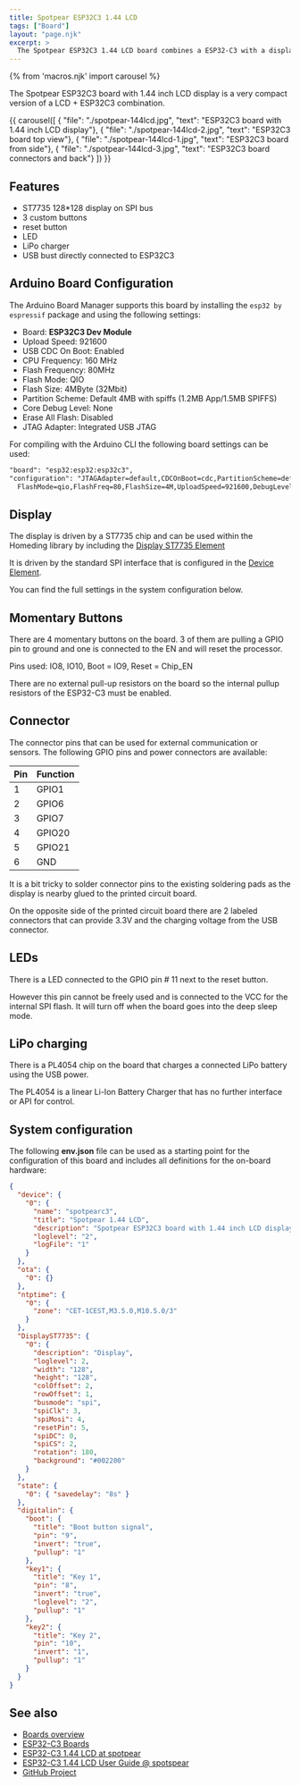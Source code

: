 ```yaml
---
title: Spotpear ESP32C3 1.44 LCD
tags: ["Board"]
layout: "page.njk"
excerpt: >
  The Spotpear ESP32C3 1.44 LCD board combines a ESP32-C3 with a display and LIPO charging with a compact design.
---
```


{% from 'macros.njk' import carousel %}

The Spotpear ESP32C3 board with 1.44 inch LCD display is a very compact version of a LCD + ESP32C3 combination.

{{ carousel([
  { "file": "./spotpear-144lcd.jpg", "text": "ESP32C3 board with 1.44 inch LCD display"},
  { "file": "./spotpear-144lcd-2.jpg", "text": "ESP32C3 board top view"},
  { "file": "./spotpear-144lcd-1.jpg", "text": "ESP32C3 board from side"},
  { "file": "./spotpear-144lcd-3.jpg", "text": "ESP32C3 board connectors and back"}
]) }}


## Features

* ST7735 128*128 display on SPI bus
* 3 custom buttons
* reset button
* LED
* LiPo charger
* USB bust directly connected to ESP32C3

## Arduino Board Configuration

The Arduino Board Manager supports this board by installing the `esp32 by espressif` package and using the following settings:

* Board: **ESP32C3 Dev Module**
* Upload Speed: 921600
* USB CDC On Boot: Enabled
* CPU Frequency: 160 MHz
* Flash Frequency: 80MHz
* Flash Mode: QIO
* Flash Size: 4MByte (32Mbit)
* Partition Scheme: Default 4MB with spiffs (1.2MB App/1.5MB SPIFFS)
* Core Debug Level: None
* Erase All Flash: Disabled
* JTAG Adapter: Integrated USB JTAG


For compiling with the Arduino CLI the following board settings can be used:

``` txt
"board": "esp32:esp32:esp32c3",
"configuration": "JTAGAdapter=default,CDCOnBoot=cdc,PartitionScheme=default,CPUFreq=160,
  FlashMode=qio,FlashFreq=80,FlashSize=4M,UploadSpeed=921600,DebugLevel=none,EraseFlash=all"
```


## Display

The display is driven by a ST7735 chip and can be used within the Homeding library by including the
[Display ST7735 Element](/elements/display/st7735.md)

It is driven by the standard SPI interface that is configured in the
[Device Element](/elements/display/device.md).

You can find the full settings in the system configuration below.

## Momentary Buttons

There are 4 momentary buttons on the board.
3 of them are pulling a GPIO pin to ground and one is connected to the EN and will reset the processor.

Pins used: IO8, IO10,
Boot = IO9,
Reset = Chip_EN

There are no external pull-up resistors on the board so the  internal pullup resistors of the ESP32-C3 must be enabled.

## Connector

The connector pins that can be used for external communication or sensors.
The following GPIO pins and power connectors are available:

| Pin | Function |
| --- | -------- |
| 1   | GPIO1    |
| 2   | GPIO6    |
| 3   | GPIO7    |
| 4   | GPIO20   |
| 5   | GPIO21   |
| 6   | GND      |

It is a bit tricky to solder connector pins to the existing soldering pads as the display is nearby glued to the printed
circuit board.

On the opposite side of the printed circuit board there are 2 labeled connectors that can provide 3.3V and the charging
voltage from the USB connector.


## LEDs

There is a LED connected to the GPIO pin # 11 next to the reset button.

However this pin cannot be freely used and is connected to the VCC for the internal SPI flash. It will turn off when the board goes into the deep sleep mode.


## LiPo charging

There is a PL4054 chip on the board that charges a connected LiPo battery using the USB power.

The PL4054 is a linear Li-Ion Battery Charger that has no further interface or API for control.


## System configuration

The following **env.json** file can be used as a starting point for the configuration of this board and includes all definitions for the on-board hardware:

```json
{
  "device": {
    "0": {
      "name": "spotpearc3",
      "title": "Spotpear 1.44 LCD",
      "description": "Spotpear ESP32C3 board with 1.44 inch LCD display",
      "loglevel": "2",
      "logFile": "1"
    }
  },
  "ota": {
    "0": {}
  },
  "ntptime": {
    "0": {
      "zone": "CET-1CEST,M3.5.0,M10.5.0/3"
    }
  },
  "DisplayST7735": {
    "0": {
      "description": "Display",
      "loglevel": 2,
      "width": "128",
      "height": "128",
      "colOffset": 2,
      "rowOffset": 1,
      "busmode": "spi",
      "spiClk": 3,
      "spiMosi": 4,
      "resetPin": 5,
      "spiDC": 0,
      "spiCS": 2,
      "rotation": 180,
      "background": "#002200"
    }
  },
  "state": {
    "0": { "savedelay": "8s" }
  },
  "digitalin": {
    "boot": {
      "title": "Boot button signal",
      "pin": "9",
      "invert": "true",
      "pullup": "1"
    },
    "key1": {
      "title": "Key 1",
      "pin": "8",
      "invert": "true",
      "loglevel": "2",
      "pullup": "1"
    },
    "key2": {
      "title": "Key 2",
      "pin": "10",
      "invert": "1",
      "pullup": "1"
    }
  }
}
```

<!-- "C:\Users\Matthias\AppData\Local\Arduino15\packages\esp32\tools\esptool_py\4.5.1/esptool.exe" --chip esp32s3 --port "COM7" --baud 921600  --before default_reset --after hard_reset write_flash  -z --flash_mode dio --flash_freq 80m --flash_size 16MB 0x0 "C:\Users\Matthias\AppData\Local\Temp\arduino\sketches\4674C825DA1B04228EA2E0E8F53E9C1D/BigDisplay.ino.bootloader.bin" 0x8000 "C:\Users\Matthias\AppData\Local\Temp\arduino\sketches\4674C825DA1B04228EA2E0E8F53E9C1D/BigDisplay.ino.partitions.bin" 0xe000 "C:\Users\Matthias\AppData\Local\Arduino15\packages\esp32\hardware\esp32\2.0.17/tools/partitions/boot_app0.bin" 0x10000 "C:\Users\Matthias\AppData\Local\Temp\arduino\sketches\4674C825DA1B04228EA2E0E8F53E9C1D/BigDisplay.ino.bin"
-->


## See also

* [Boards overview](/boards/index.md)
* [ESP32-C3 Boards](/boards/esp32c3/index.md)
* [ESP32-C3 1.44 LCD at spotpear](https://spotpear.com/index/product/detail/id/1354.html)
* [ESP32-C3 1.44 LCD User Guide @ spotspear](https://spotpear.com/index/study/detail/id/1121.html)
* [GitHub Project](https://github.com/Spotpear/ESP32C3_1.44inch)
